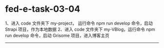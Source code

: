 # fed-e-task-03-04
1、进入 code 文件夹下 my-project， 运行命令 npm run develop 命令，启动 Strapi 项目，作为本地数据
2、进入 code 文件夹下 my-VBlog，运行命令 npm run develop 命令，启动 Grisome 项目，进入博客主页

----

